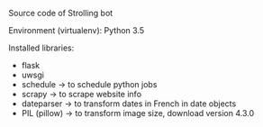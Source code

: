 Source code of Strolling bot

Environment (virtualenv): Python 3.5

Installed libraries: 
- flask
- uwsgi
- schedule -> to schedule python jobs
- scrapy -> to scrape website info
- dateparser -> to transform dates in French in date objects
- PIL (pillow) -> to transform image size, download version 4.3.0

